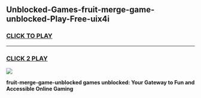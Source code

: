 
## Unblocked-Games-fruit-merge-game-unblocked-Play-Free-uix4i
<h3>
<a href="https://premium76.site?title=fruit-merge-game-unblocked&ref=22A">CLICK TO PLAY</a></h3>
<hr>

<h3>
<a href="https://premium76.site?title=fruit-merge-game-unblocked&ref=22A">CLICK 2 PLAY</a>
  
</h3>

<a href="https://premium76.site?title=fruit-merge-game-unblocked&ref=22A"><img src="https://clearcache.store/games.png"></a>


**fruit-merge-game-unblocked games unblocked: Your Gateway to Fun and Accessible Online Gaming**
